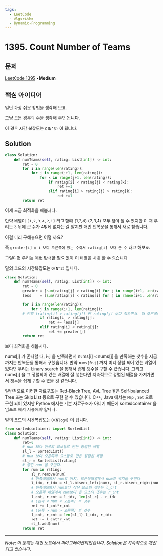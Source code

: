 ```yaml
---
tags:
  - LeetCode
  - Algorithm
  - Dynamic-Programming
---
```


# 1395. Count Number of Teams

## 문제

[LeetCode 1395](https://leetcode.com/problems/count-number-of-teams/) •**Medium**

## 핵심 아이디어

일단 가장 쉬운 방법을 생각해 보죠.

그냥 모든 경우의 수을 생각해 주면 됩니다.

이 경우 시간 복잡도는 `O(N^3)` 이 됩니다.

## Solution

```python
class Solution:
    def numTeams(self, rating: List[int]) -> int:
        ret = 0
        for i in range(len(rating)):
            for j in range(i+1, len(rating)):
                for k in range(j+1, len(rating)):
                    if rating[i] < rating[j] < rating[k]:
                        ret +=1
                    elif rating[i] > rating[j] > rating[k]:
                        ret +=1
        return ret
```

이제 조금 최적화을 해봅시다.

만약 배열이 `[1,2,3,4,2,1]` 라고 할때 (1,3,4) (2,3,4) 모두 팀이 될 수 있지만 이 때 우리는 3 뒤에 큰 수가 4밖에 없다는 걸 알지만 매번 반복문을 통해서 새로 찾습니다.

이걸 미리 구해놓으면 어떨 까요?

즉 `greater[i] = i 보다 오른쪽에 있는 수에서 rating[i] 보다 큰 수` 라고 해보죠.

그렇다면 우리는 매번 탐색할 필요 없이 이 배열을 사용 할 수 있습니다.

밑의 코드의 시간복잡도는 `O(N^2)` 입니다.

```python
class Solution:
    def numTeams(self, rating: List[int]) -> int:
        ret = 0
        greater = [sum(rating[j] > rating[i] for j in range(i+1, len(rating))) for i in range(len(rating))]
        less    = [sum(rating[j] < rating[i] for j in range(i+1, len(rating))) for i in range(len(rating))]
        
        for i in range(len(rating)):
            for j in range(i+1, len(rating)):
        # 만약 (rating[i] > rating[j]) 면 rating[j] 보다 작으면서, 더 오른쪽에 있는 갯수을 더해주면 된다. 
                if rating[i] > rating[j]:
                    ret += less[j]
                elif rating[i] < rating[j]:
                    ret += greater[j]
        return ret
```

보다 최적화을 해봅시다.

nums[j] 가 존재할 때, i<j 을 만족하면서 nums[i] < nums[j] 을 만족하는 갯수을 지금까지는 반복문을 통해서 구했습니다. 만약 `nums[0~j]` 까지 미리 정렬 되어 있는 배열이 있다면 우리는 binary search 을 통해서 쉽게 갯수을 구할 수 있습니다. 그리고 nums[j] 을 그 정렬되어 있는 배열에 잘 넣는다면 지속적으로 정렬된 배열을 가져가면서 갯수을 쉽게 구할 수 있을 것 같습니다.

일반적으로 이러한 자료구조는 Red-Black Tree, AVL Tree 같은 Self-balanced Tree 또는 Skip List 등으로 구현 할 수 있습니다. C++, Java 에서는 `Map` , `Set` 으로 구현 되어 있지만 Python 에서는 기본 자료구조가 아니기 때문에 sortedcontainer 을 임포트 해서 사용해야 합니다.

밑의 코드의 시간복잡도는 `O(NlogN)` 이 됩니다.

```python
from sortedcontainers import SortedList
class Solution:
    def numTeams(self, rating: List[int]) -> int:
        ret=0
        # num 보다 왼쪽의 요소들로 만든 정렬된 배열
        sl_l = SortedList()
        # num 보다 오른쪽의 요소들로 만든 정렬된 배열
        sl_r = SortedList(rating)
        # 중간 num 을 구한다.
        for num in rating:
            sl_r.remove(num)
            # 왼쪽배열에서 num의 위치, 오른쪽배열에서 num의 위치을 구한다
            l_idx, r_idx = sl_l.bisect_left(num), sl_r.bisect_right(num)
            # 왼쪽배열에서 num보다 작은 요소의 갯수는 l_cnt
            # 오른쪽 배열에서 num보다 큰 요소의 갯수는 r_cnt
            l_cnt, r_cnt = l_idx, len(sl_r) - r_idx
            # (왼쪽 < num < 오른쪽) 의 갯수
            ret += l_cnt*r_cnt
            # (왼쪽 > num > 오른쪽) 의 갯수
            l_cnt, r_cnt = len(sl_l)-l_idx, r_idx
            ret += l_cnt*r_cnt
            sl_l.add(num)
        return ret
```

---

*Note: 이 문제는 개인 노트에서 마이그레이션되었습니다. Solution은 지속적으로 개선되고 있습니다.*
